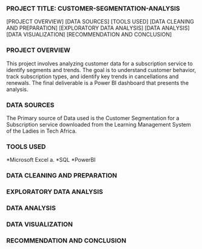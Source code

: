 ### PROJECT TITLE: CUSTOMER-SEGMENTATION-ANALYSIS

[PROJECT OVERVIEW]
[DATA SOURCES]
[TOOLS USED]
[DATA CLEANING AND PREPARATION]
[EXPLORATORY DATA ANALYSIS]
[DATA ANALYSIS]
[DATA VISUALIZATION]
[RECOMMENDATION AND CONCLUSION]

### PROJECT OVERVIEW
This project involves analyzing customer data for a subscription service to identify 
segments and trends. The goal is to understand customer behavior, track subscription types, 
and identify key trends in cancellations and renewals. The final deliverable is a Power BI 
dashboard that presents the analysis.

### DATA SOURCES
The Primary source of Data used is the Customer Segmentation for a Subscription service downloaded from the Learning Management System of the Ladies in Tech Africa.

### TOOLS USED

*Microsoft Excel
a. 
*SQL
*PowerBI
### DATA CLEANING AND PREPARATION
### EXPLORATORY DATA ANALYSIS
### DATA ANALYSIS
### DATA VISUALIZATION
### RECOMMENDATION AND CONCLUSION
